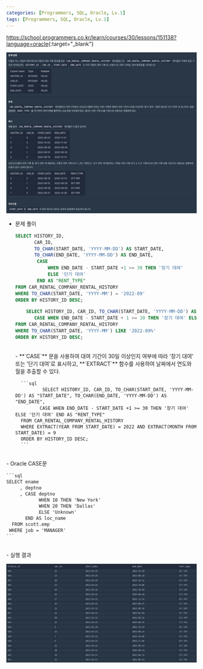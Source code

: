 ```yaml
---
categories: [Programmers, SQL, Oracle, Lv.1]
tags: [Programmers, SQL, Oracle, Lv.1] 
---
```


<https://school.programmers.co.kr/learn/courses/30/lessons/151138?language=oracle>{:target="_blank"}

![문제](https://github.com/esseikim/esseikim.github.io/blob/main/assets/img/programmers/sql/oracle/lv.1/%EC%9E%90%EB%8F%99%EC%B0%A8_%EB%8C%80%EC%97%AC_%EA%B8%B0%EB%A1%9D%EC%97%90%EC%84%9C_%EC%9E%A5%EA%B8%B0%E2%80%A2%EB%8B%A8%EA%B8%B0_%EB%8C%80%EC%97%AC_%EA%B5%AC%EB%B6%84%ED%95%98%EA%B8%B0(1).png?raw=true)

- 문제 풀이
    
    ```sql
    SELECT HISTORY_ID, 
           CAR_ID, 
           TO_CHAR(START_DATE, 'YYYY-MM-DD') AS START_DATE, 
           TO_CHAR(END_DATE, 'YYYY-MM-DD') AS END_DATE,
            CASE 
                WHEN END_DATE - START_DATE +1 >= 30 THEN '장기 대여'
                ELSE '단기 대여'
            END AS "RENT_TYPE"
    FROM CAR_RENTAL_COMPANY_RENTAL_HISTORY
    WHERE TO_CHAR(START_DATE, 'YYYY-MM') = '2022-09' 
    ORDER BY HISTORY_ID DESC;
    ```
    
    ```sql
    	SELECT HISTORY_ID, CAR_ID, TO_CHAR(START_DATE, 'YYYY-MM-DD') AS START_DATE, TO_CHAR(END_DATE, 'YYYY-MM-DD') AS END_DATE,
           CASE WHEN END_DATE - START_DATE + 1 >= 30 THEN '장기 대여' ELSE '단기 대여' END AS "RENT_TYPE"
    FROM CAR_RENTAL_COMPANY_RENTAL_HISTORY
    WHERE TO_CHAR(START_DATE, 'YYYY-MM') LIKE '2022-09%'
    ORDER BY HISTORY_ID DESC;
    ```
	
    <br>
    - **`CASE`** 문을 사용하여 대여 기간이 30일 이상인지 여부에 따라 '장기 대여' 또는 '단기 대여'로 표시하고, **`EXTRACT`** 함수를 사용하여 날짜에서 연도와 월을 추출할 수 있다.
        
        ```sql
        		SELECT HISTORY_ID, CAR_ID, TO_CHAR(START_DATE, 'YYYY-MM-DD') AS "START_DATE", TO_CHAR(END_DATE, 'YYYY-MM-DD') AS "END_DATE",
               CASE WHEN END_DATE - START_DATE +1 >= 30 THEN '장기 대여' ELSE '단기 대여' END AS "RENT_TYPE"
        FROM CAR_RENTAL_COMPANY_RENTAL_HISTORY
        WHERE EXTRACT(YEAR FROM START_DATE) = 2022 AND EXTRACT(MONTH FROM START_DATE) = 9
        ORDER BY HISTORY_ID DESC;
        ```


<br>
- Oracle CASE문
    
    ```sql
    SELECT ename
         , deptno
         , CASE deptno 
                WHEN 10 THEN 'New York'
                WHEN 20 THEN 'Dallas'
                ELSE 'Unknown'
           END AS loc_name
      FROM scott.emp
     WHERE job = 'MANAGER'
    ```

<br>
- 실행 결과

![실행 결과](https://github.com/esseikim/esseikim.github.io/blob/main/assets/img/programmers/sql/oracle/lv.1/%EC%9E%90%EB%8F%99%EC%B0%A8_%EB%8C%80%EC%97%AC_%EA%B8%B0%EB%A1%9D%EC%97%90%EC%84%9C_%EC%9E%A5%EA%B8%B0%E2%80%A2%EB%8B%A8%EA%B8%B0_%EB%8C%80%EC%97%AC_%EA%B5%AC%EB%B6%84%ED%95%98%EA%B8%B0(2).png?raw=true)